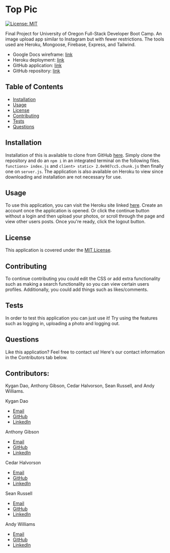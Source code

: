 # Top Pic

[![License: MIT](https://img.shields.io/badge/License-MIT-yellow.svg)](https://opensource.org/licenses/MIT)

Final Project for University of Oregon Full-Stack Developer Boot Camp. An image upload app similar to Instagram but with fewer restrictions. The tools used are Heroku, Mongoose, Firebase, Express, and Tailwind.

- Google Docs wireframe: [link](https://docs.google.com/document/d/1116oqbxVORGN079Sws8_FvTuMB-eJRXHp-P3otvAcuo/edit?usp=sharing)
- Heroku deployment: [link](https://toppic-project3.herokuapp.com/)
- GitHub application: [link](https://andycwilliams.github.io/TopPic/)
- GitHub repository: [link](https://github.com/andycwilliams/TopPic)

## Table of Contents

- [Installation](#installation)
- [Usage](#usage)
- [License](#license)
- [Contributing](#contributing)
- [Tests](#tests)
- [Questions](#questions)

## Installation
Installation of this is available to clone from GitHub [here](https://github.com/andycwilliams/TopPic). 
Simply clone the repository and do an ```npm i``` in an integrated terminal on the following files. ```functions> index.js``` and ```client> static> 2.0e907cc5.chunk.js``` then finally one on ```server.js```. The application is also available on Heroku to view since downloading and installation are not necessary for use.

## Usage
To use this application, you can visit the Heroku site linked [here](https://toppic-project3.herokuapp.com/).
Create an account once the application is opened. Or click the continue button without a login and then upload your photos, or scroll through the page and view other users posts. Once you're ready, click the logout button. 

## License
This application is covered under the [MIT License](https://opensource.org/licenses/MIT).

## Contributing
To continue contributing you could edit the CSS or add extra functionality such as making a search functionality so you can view certain users profiles. Additionally, you could add things such as likes/comments.

## Tests
In order to test this application you can just use it! Try using the features such as logging in, uploading a photo and logging out.

## Questions
Like this application? Feel free to contact us! Here's our contact information in the Contributors tab below.

## Contributors:
Kygan Dao, Anthony Gibson, Cedar Halvorson, Sean Russell, and Andy Williams.

Kygan Dao

- [Email](mailto:kygandao23@gmail.com)
- [GitHub](https://github.com/Kygandao)
- [LinkedIn](https://www.linkedin.com/in/kygan-dao-7a1893209/)

Anthony Gibson

- [Email](mailto:gibsona475@gmail.com)
- [GitHub](https://github.com/gibsona475)
- [LinkedIn](https://www.linkedin.com/in/anthony-gibson-aaa7aa157/)

Cedar Halvorson

- [Email](mailto:cedarhalvorson@gmail.com)
- [GitHub](https://github.com/CedarHalvosrson)
- [LinkedIn](https://www.linkedin.com/in/cedar-halvorson-10791020a/)

Sean Russell

- [Email](mailto:emailseanrussell@gmail.com)
- [GitHub](https://github.com/SeanRussell-GitHub)
- [LinkedIn](https://www.linkedin.com/in/sean-russell-32880a210/)

Andy Williams

- [Email](mailto:awilliamscoding@gmail.com)
- [GitHub](https://github.com/andycwilliams)
- [LinkedIn](https://www.linkedin.com/in/andrewcharleswilliams/)
